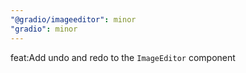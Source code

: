 ```yaml
---
"@gradio/imageeditor": minor
"gradio": minor
---
```


feat:Add undo and redo to the `ImageEditor` component
